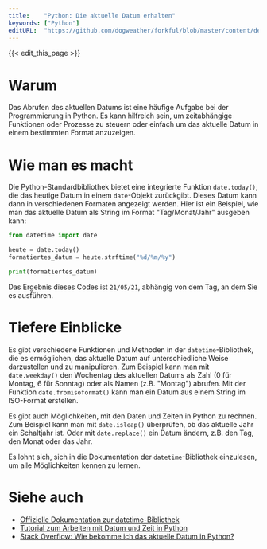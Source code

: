```yaml
---
title:    "Python: Die aktuelle Datum erhalten"
keywords: ["Python"]
editURL:  "https://github.com/dogweather/forkful/blob/master/content/de/python/getting-the-current-date.md"
---
```


{{< edit_this_page >}}

# Warum

Das Abrufen des aktuellen Datums ist eine häufige Aufgabe bei der Programmierung in Python. Es kann hilfreich sein, um zeitabhängige Funktionen oder Prozesse zu steuern oder einfach um das aktuelle Datum in einem bestimmten Format anzuzeigen.

# Wie man es macht

Die Python-Standardbibliothek bietet eine integrierte Funktion `date.today()`, die das heutige Datum in einem `date`-Objekt zurückgibt. Dieses Datum kann dann in verschiedenen Formaten angezeigt werden. Hier ist ein Beispiel, wie man das aktuelle Datum als String im Format "Tag/Monat/Jahr" ausgeben kann:

```Python
from datetime import date

heute = date.today()
formatiertes_datum = heute.strftime("%d/%m/%y")

print(formatiertes_datum)
```

Das Ergebnis dieses Codes ist `21/05/21`, abhängig von dem Tag, an dem Sie es ausführen.

# Tiefere Einblicke

Es gibt verschiedene Funktionen und Methoden in der `datetime`-Bibliothek, die es ermöglichen, das aktuelle Datum auf unterschiedliche Weise darzustellen und zu manipulieren. Zum Beispiel kann man mit `date.weekday()` den Wochentag des aktuellen Datums als Zahl (0 für Montag, 6 für Sonntag) oder als Namen (z.B. "Montag") abrufen. Mit der Funktion `date.fromisoformat()` kann man ein Datum aus einem String im ISO-Format erstellen.

Es gibt auch Möglichkeiten, mit den Daten und Zeiten in Python zu rechnen. Zum Beispiel kann man mit `date.isleap()` überprüfen, ob das aktuelle Jahr ein Schaltjahr ist. Oder mit `date.replace()` ein Datum ändern, z.B. den Tag, den Monat oder das Jahr.

Es lohnt sich, sich in die Dokumentation der `datetime`-Bibliothek einzulesen, um alle Möglichkeiten kennen zu lernen.

# Siehe auch

- [Offizielle Dokumentation zur datetime-Bibliothek](https://docs.python.org/3/library/datetime.html)
- [Tutorial zum Arbeiten mit Datum und Zeit in Python](https://realpython.com/python-datetime/)
- [Stack Overflow: Wie bekomme ich das aktuelle Datum in Python?](https://stackoverflow.com/questions/415511/how-to-get-the-current-time-in-python)